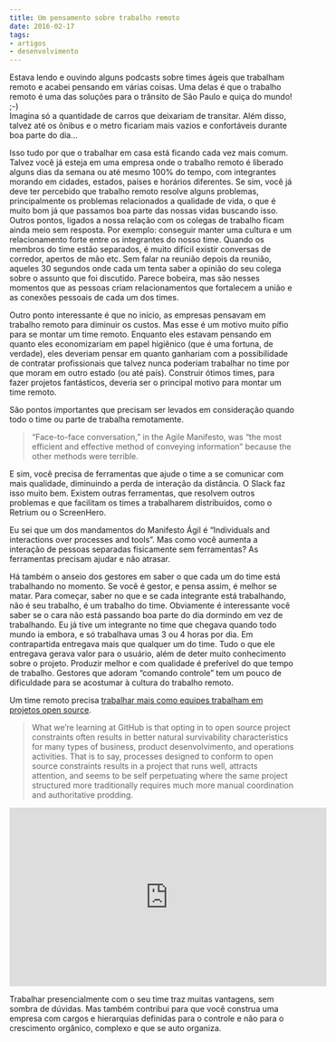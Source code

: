 ```yaml
---
title: Um pensamento sobre trabalho remoto
date: 2016-02-17
tags:
- artigos
- desenvolvimento
---
```


Estava lendo e ouvindo alguns podcasts sobre times ágeis que trabalham remoto e acabei pensando em várias coisas. Uma delas é que o trabalho remoto é uma das soluções para o trânsito de São Paulo e quiça do mundo! ;-)  
Imagina só a quantidade de carros que deixariam de transitar. Além disso, talvez até os ônibus e o metro ficariam mais vazios e confortáveis durante boa parte do dia…

Isso tudo por que o trabalhar em casa está ficando cada vez mais comum. Talvez você já esteja em uma empresa onde o trabalho remoto é liberado alguns dias da semana ou até mesmo 100% do tempo, com integrantes morando em cidades, estados, países e horários diferentes. Se sim, você já deve ter percebido que trabalho remoto resolve alguns problemas, principalmente os problemas relacionados a qualidade de vida, o que é muito bom já que passamos boa parte das nossas vidas buscando isso. Outros pontos, ligados a nossa relação com os colegas de trabalho ficam ainda meio sem resposta. Por exemplo: conseguir manter uma cultura e um relacionamento forte entre os integrantes do nosso time. Quando os membros do time estão separados, é muito difícil existir conversas de corredor, apertos de mão etc. Sem falar na reunião depois da reunião, aqueles 30 segundos onde cada um tenta saber a opinião do seu colega sobre o assunto que foi discutido. Parece bobeira, mas são nesses momentos que as pessoas criam relacionamentos que fortalecem a união e as conexões pessoais de cada um dos times.

Outro ponto interessante é que no início, as empresas pensavam em trabalho remoto para diminuir os custos. Mas esse é um motivo muito pífio para se montar um time remoto. Enquanto eles estavam pensando em quanto eles economizariam em papel higiênico (que é uma fortuna, de verdade), eles deveriam pensar em quanto ganhariam com a possibilidade de contratar profissionais que talvez nunca poderiam trabalhar no time por que moram em outro estado (ou até país). Construir ótimos times, para fazer projetos fantásticos, deveria ser o principal motivo para montar um time remoto.

São pontos importantes que precisam ser levados em consideração quando todo o time ou parte de trabalha remotamente.

> “Face-to-face conversation,” in the Agile Manifesto, was “the most efficient and effective method of conveying information” because the other methods were terrible.

E sim, você precisa de ferramentas que ajude o time a se comunicar com mais qualidade, diminuindo a perda de interação da distância. O Slack faz isso muito bem. Existem outras ferramentas, que resolvem outros problemas e que facilitam os times a trabalharem distribuídos, como o Retrium ou o ScreenHero.

Eu sei que um dos mandamentos do Manifesto Ágil é “Individuals and interactions over processes and tools”. Mas como você aumenta a interação de pessoas separadas fisicamente sem ferramentas? As ferramentas precisam ajudar e não atrasar.

Há também o anseio dos gestores em saber o que cada um do time está trabalhando no momento. Se você é gestor, e pensa assim, é melhor se matar. Para começar, saber no que e se cada integrante está trabalhando, não é seu trabalho, é um trabalho do time. Obviamente é interessante você saber se o cara não está passando boa parte do dia dormindo em vez de trabalhando. Eu já tive um integrante no time que chegava quando todo mundo ia embora, e só trabalhava umas 3 ou 4 horas por dia. Em contrapartida entregava mais que qualquer um do time. Tudo o que ele entregava gerava valor para o usuário, além de deter muito conhecimento sobre o projeto. Produzir melhor e com qualidade é preferível do que tempo de trabalho. Gestores que adoram “comando controle” tem um pouco de dificuldade para se acostumar à cultura do trabalho remoto.

Um time remoto precisa [trabalhar mais como equipes trabalham em projetos open source](http://2ndscale.com/rtomayko/2012/adopt-an-open-source-process-constraints).

> What we’re learning at GitHub is that opting in to open source project constraints often results in better natural survivability characteristics for many types of business, product desenvolvimento, and operations activities. That is to say, processes designed to conform to open source constraints results in a project that runs well, attracts attention, and seems to be self perpetuating where the same project structured more traditionally requires much more manual coordination and authoritative prodding.

<iframe src="https://www.youtube.com/embed/mrONxcyQo4E" allowfullscreen="" frameborder="0" height="315" width="560"></iframe>

Trabalhar presencialmente com o seu time traz muitas vantagens, sem sombra de dúvidas. Mas também contribui para que você construa uma empresa com cargos e hierarquias definidas para o controle e não para o crescimento orgânico, complexo e que se auto organiza.
